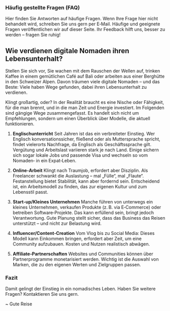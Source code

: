 ### Häufig gestellte Fragen (FAQ)
Hier finden Sie Antworten auf häufige Fragen. Wenn Ihre Frage hier nicht behandelt wird, schreiben Sie uns gern per E‑Mail. Häufige und geeignete Fragen veröffentlichen wir auf dieser Seite. Ihr Feedback hilft uns, besser zu werden – fragen Sie ruhig!

## Wie verdienen digitale Nomaden ihren Lebensunterhalt?
Stellen Sie sich vor, Sie wachen mit dem Rauschen der Wellen auf, trinken Kaffee in einem gemütlichen Café auf Bali oder arbeiten aus einer Berghütte in den Schweizer Alpen. Davon träumen viele digitale Nomaden – und das Beste: Viele haben Wege gefunden, dabei ihren Lebensunterhalt zu verdienen.

Klingt großartig, oder? In der Realität braucht es eine Nische oder Fähigkeit, für die man brennt, und in die man Zeit und Energie investiert. Im Folgenden sind gängige Wege zusammengefasst. Es handelt sich nicht um Empfehlungen, sondern um einen Überblick über Modelle, die aktuell funktionieren.

1. **Englischunterricht**
Seit Jahren ist das ein verbreiteter Einstieg. Wer Englisch konversationssicher, fließend oder als Muttersprache spricht, findet vielerorts Nachfrage, da Englisch als Geschäftssprache gilt. Vergütung und Arbeitslast variieren stark je nach Land. Einige sichern sich sogar lokale Jobs und passende Visa und wechseln so vom Nomaden‑ in ein Expat‑Leben.

2. **Online‑Arbeit**
Klingt nach Traumjob, erfordert aber Disziplin. Als Freelancer schwankt die Auslastung – mal „Fülle“, mal „Flaute“. Festanstellung bietet Stabilität, kann aber fordernd sein. Entscheidend ist, ein Arbeitsmodell zu finden, das zur eigenen Kultur und zum Lebensstil passt.

3. **Start‑up/Kleines Unternehmen**
Manche führen von unterwegs ein kleines Unternehmen, verkaufen Produkte (z. B. via E‑Commerce) oder betreiben Software‑Projekte. Das kann erfüllend sein, bringt jedoch Verantwortung. Gute Planung stellt sicher, dass das Business das Reisen unterstützt – und nicht zur Belastung wird.

4. **Influencer/Content‑Creation**
Vom Vlog bis zu Social Media: Dieses Modell kann Einkommen bringen, erfordert aber Zeit, um eine Community aufzubauen. Kosten und Nutzen realistisch abwägen.

5. **Affiliate‑Partnerschaften**
Websites und Communities können über Partnerprogramme monetarisiert werden. Wichtig ist die Auswahl von Marken, die zu den eigenen Werten und Zielgruppen passen.

### Fazit
Damit gelingt der Einstieg in ein nomadisches Leben. Haben Sie weitere Fragen? Kontaktieren Sie uns gern.

~ Gute Reise

